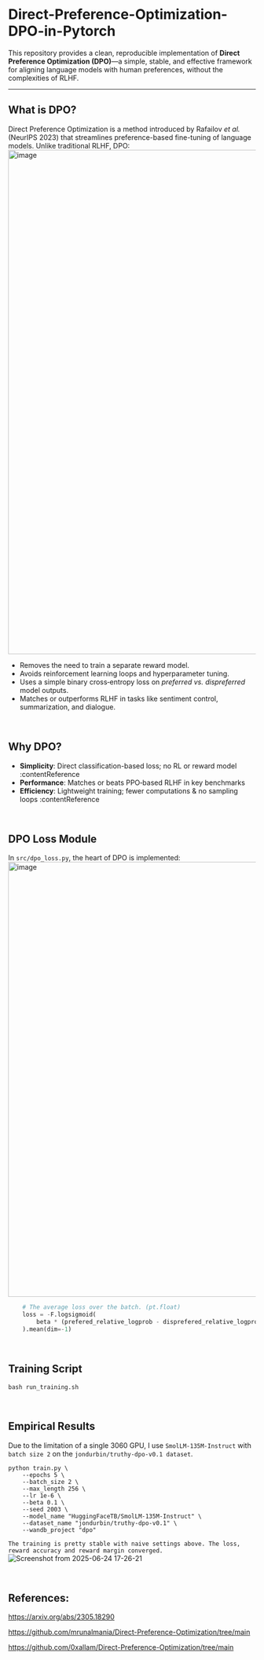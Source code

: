 # Direct-Preference-Optimization-DPO-in-Pytorch

This repository provides a clean, reproducible implementation of **Direct Preference Optimization (DPO)**—a simple, stable, and effective framework for aligning language models with human preferences, without the complexities of RLHF.

---

## What is DPO?

Direct Preference Optimization is a method introduced by Rafailov *et al.* (NeurIPS 2023) that streamlines preference-based fine-tuning of language models. Unlike traditional RLHF, DPO:
<img width="1027" alt="image" src="https://github.com/user-attachments/assets/b51129d3-f28d-4ca2-bd26-1e8037cf0ca8" />

- Removes the need to train a separate reward model.
- Avoids reinforcement learning loops and hyperparameter tuning.
- Uses a simple binary cross‑entropy loss on *preferred vs. dispreferred* model outputs.
- Matches or outperforms RLHF in tasks like sentiment control, summarization, and dialogue.
<br />

## Why DPO?

- **Simplicity**: Direct classification-based loss; no RL or reward model :contentReference 
- **Performance**: Matches or beats PPO‑based RLHF in key benchmarks 
- **Efficiency**: Lightweight training; fewer computations & no sampling loops :contentReference  
<br />


## DPO Loss Module

In `src/dpo_loss.py`, the heart of DPO is implemented:
<img width="886" alt="image" src="https://github.com/user-attachments/assets/43913747-6a99-43c3-b1de-1b82813f088b" />


```python
    # The average loss over the batch. (pt.float)
    loss = -F.logsigmoid(
        beta * (prefered_relative_logprob - disprefered_relative_logprob)
    ).mean(dim=-1)
```
<br />


## Training Script
```
bash run_training.sh
```
<br />

## Empirical Results
Due to the limitation of a single 3060 GPU, I use `SmolLM-135M-Instruct` with `batch size 2` on the `jondurbin/truthy-dpo-v0.1 dataset`.

```
python train.py \
    --epochs 5 \
    --batch_size 2 \
    --max_length 256 \
    --lr 1e-6 \
    --beta 0.1 \
    --seed 2003 \
    --model_name "HuggingFaceTB/SmolLM-135M-Instruct" \
    --dataset_name "jondurbin/truthy-dpo-v0.1" \
    --wandb_project "dpo"
```

`The training is pretty stable with naive settings above. The loss, reward accuracy and reward margin converged.`
![Screenshot from 2025-06-24 17-26-21](https://github.com/user-attachments/assets/b0853299-db31-40d6-99af-8f75fe55febf)

<br />

## References:
https://arxiv.org/abs/2305.18290

https://github.com/mrunalmania/Direct-Preference-Optimization/tree/main

https://github.com/0xallam/Direct-Preference-Optimization/tree/main
